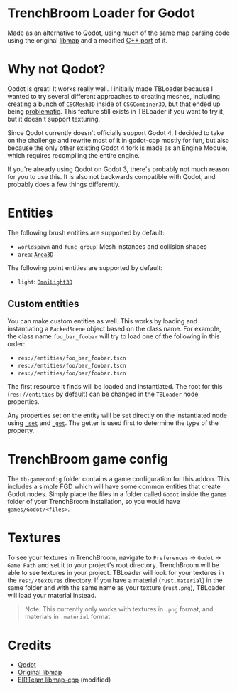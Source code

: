 # TrenchBroom Loader for Godot
Made as an alternative to [Qodot](https://github.com/QodotPlugin/qodot-plugin), using much of the
same map parsing code using the original [libmap](https://github.com/QodotPlugin/libmap) and a
modified [C++ port](https://github.com/EIRTeam/qodot/tree/4.0) of it.

# Why not Qodot?
Qodot is great! It works really well. I initially made TBLoader because I wanted to try several
different approaches to creating meshes, including creating a bunch of `CSGMesh3D` inside of
`CSGCombiner3D`, but that ended up being [problematic](https://github.com/godotengine/godot/issues/58637).
This feature still exists in TBLoader if you want to try it, but it doesn't support texturing.

Since Qodot currently doesn't officially support Godot 4, I decided to take on the challenge and
rewrite most of it in godot-cpp mostly for fun, but also because the only other existing Godot 4
fork is made as an Engine Module, which requires recompiling the entire engine.

If you're already using Qodot on Godot 3, there's probably not much reason for you to use this. It
is also not backwards compatible with Qodot, and probably does a few things differently.

# Entities
The following brush entities are supported by default:

* `worldspawn` and `func_group`: Mesh instances and collision shapes
* `area`: [`Area3D`](https://docs.godotengine.org/en/latest/classes/class_area3d.html)

The following point entities are supported by default:
* `light`: [`OmniLight3D`](https://docs.godotengine.org/en/latest/classes/class_omnilight3d.html)

## Custom entities
You can make custom entities as well. This works by loading and instantiating a `PackedScene` object
based on the class name. For example, the class name `foo_bar_foobar` will try to load one of the
following in this order:

* `res://entities/foo_bar_foobar.tscn`
* `res://entities/foo/bar_foobar.tscn`
* `res://entities/foo/bar/foobar.tscn`

The first resource it finds will be loaded and instantiated. The root for this (`res://entities` by
default) can be changed in the `TBLoader` node properties.

Any properties set on the entity will be set directly on the instantiated node using
[`_set`](https://docs.godotengine.org/en/latest/classes/class_object.html#class-object-method-set)
and [`_get`](https://docs.godotengine.org/en/latest/classes/class_object.html#class-object-method-get).
The getter is used first to determine the type of the property.

# TrenchBroom game config
The `tb-gameconfig` folder contains a game configuration for this addon. This includes a simple FGD
which will have some common entities that create Godot nodes. Simply place the files in a folder
called `Godot` inside the `games` folder of your TrenchBroom installation, so you would have
`games/Godot/<files>`.

# Textures
To see your textures in TrenchBroom, navigate to `Preferences` -> `Godot` -> `Game Path` and set it to your project's root directory. TrenchBroom will be able to see textures in your project. TBLoader will look for your textures in the `res://textures` directory. If you have a material (`rust.material`) in the same folder and with the same name as your texture (`rust.png`), TBLoader will load your material instead.

> Note: This currently only works with textures in `.png` format, and materials in `.material` format

# Credits
* [Qodot](https://github.com/QodotPlugin/qodot-plugin)
* [Original libmap](https://github.com/QodotPlugin/libmap)
* [EIRTeam libmap-cpp](https://github.com/EIRTeam/qodot/tree/4.0) (modified)
